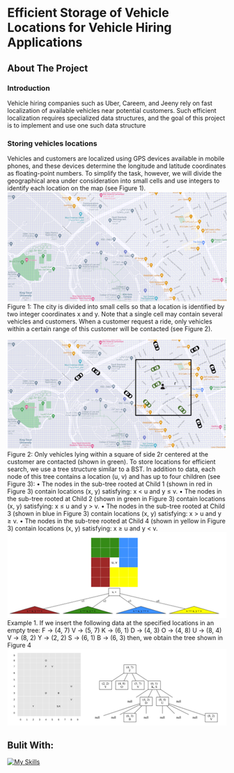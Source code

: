 ﻿# Efficient Storage of Vehicle Locations for Vehicle Hiring Applications
 
<!-- introduction -->
## About The Project
### Introduction
Vehicle hiring companies such as Uber, Careem, and Jeeny rely on fast localization of available vehicles near potential customers. Such efficient localization requires specialized data structures, and the goal of this project is to implement and use one such data structure
### Storing vehicles locations
Vehicles and customers are localized using GPS devices available in mobile phones, and these devices determine
the longitude and latitude coordinates as floating-point numbers. To simplify the task, however, we will divide the
geographical area under consideration into small cells and use integers to identify each location on the map (see Figure
1).
<img src="image1.png" alt="Alt text" title="Optional title">
Figure 1: The city is divided into small cells so that a location is identified by two integer coordinates x and y. Note
that a single cell may contain several vehicles and customers.
When a customer request a ride, only vehicles within a certain range of this customer will be contacted (see Figure
2).

<img src="image2.png" alt="Alt text" title="Optional title">
Figure 2: Only vehicles lying within a square of side 2r centered at the customer are contacted (shown in green).
To store locations for efficient search, we use a tree structure similar to a BST. In addition to data, each node of
this tree contains a location (u, v) and has up to four children (see Figure 3):
• The nodes in the sub-tree rooted at Child 1 (shown in red in Figure 3) contain locations (x, y) satisfying: x < u
and y ≤ v.
• The nodes in the sub-tree rooted at Child 2 (shown in green in Figure 3) contain locations (x, y) satisfying:
x ≤ u and y > v.
• The nodes in the sub-tree rooted at Child 3 (shown in blue in Figure 3) contain locations (x, y) satisfying: x > u
and y ≥ v.
• The nodes in the sub-tree rooted at Child 4 (shown in yellow in Figure 3) contain locations (x, y) satisfying:
x ≥ u and y < v.

<img src="image3.png" alt="Alt text" title="Optional title">
Example 1. If we insert the following data at the specified locations in an empty tree:
F → (4, 7)
V → (5, 7)
K → (6, 1)
D → (4, 3)
O → (4, 8)
U → (8, 4)
V → (8, 2)
Y → (2, 2)
S → (6, 1)
B → (6, 3)
then, we obtain the tree shown in Figure 4

<img src="image4.png" alt="Alt text" title="Optional title">

<!-- technology -->
## Bulit With:
[![My Skills](https://skillicons.dev/icons?i=java)](https://skillicons.dev)

